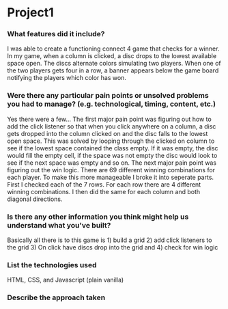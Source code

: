 # Project1

### What features did it include?
I was able to create a functioning connect 4 game that checks for a winner. In my game, when a column is clicked, a disc drops to the lowest available space open. The discs alternate colors simulating two players. When one of the two players gets four in a row, a banner appears below the game board notifying the players which color has won.

### Were there any particular pain points or unsolved problems you had to manage? (e.g. technological, timing, content, etc.)
Yes there were a few... The first major pain point was figuring out how to add the click listener so that when you click anywhere on a column, a disc gets dropped into the column clicked on and the disc falls to the lowest open space. This was solved by looping through the clicked on column to see if the lowest space contained the class empty. If it was empty, the disc would fill the empty cell, if the space was not empty the disc would look to see if the next space was empty and so on.
The next major pain point was figuring out the win logic. There are 69 different winning combinations for each player. To make this more manageable I broke it into seperate parts. First I checked each of the 7 rows. For each row there are 4 different winning combinations. I then did the same for each column and both diagonal directions.

### Is there any other information you think might help us understand what you've built?
Basically all there is to this game is 1) build a grid 2) add click listeners to the grid 3) On click have discs drop into the grid and 4) check for win logic

### List the technologies used 
HTML, CSS, and Javascript (plain vanilla)

### Describe the approach taken
